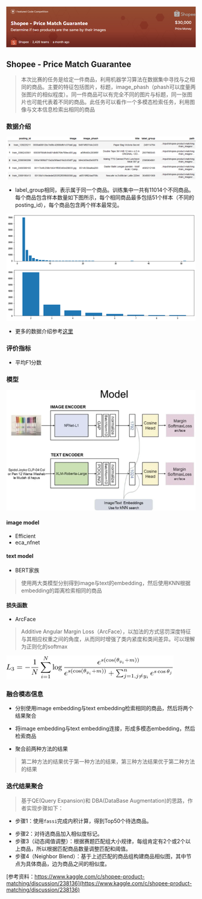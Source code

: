 ![image-20210626160222604](figure/image-20210626160222604.png)

## Shopee - Price Match Guarantee

> 本次比赛的任务是给定一件商品，利用机器学习算法在数据集中寻找与之相同的商品。主要的特征包括图片，标题，image_phash（phash可以度量两张图片的相似程度）。同一件商品可以有完全不同的图片与标题，同一张图片也可能代表着不同的商品。此任务可以看作一个多模态检索任务，利用图像与文本信息检索出相同的商品

### 数据介绍

![image-20210626181553477](figure/image-20210626181553477.png)

+ label_group相同，表示属于同一个商品。训练集中一共有11014个不同商品。每个商品包含样本数量如下图所示，每个相同商品最多包括51个样本（不同的posting_id），每个商品包含两个样本最常见。

<img src="figure/image-20210626184643462.png" alt="image-20210626184643462" style="zoom:80%;" />

+ 更多的数据介绍参考[这里](https://github.com/BITprogramMan/kaggle_shopee/blob/master/data_analysis.md)

### 评价指标

+ 平均F1分数

### 模型

![image-20210627201553310](figure/image-20210627201553310.png)

#### image model

+ Efficient
+ eca_nfnet

#### text model

+ BERT家族

> 使用两大类模型分别得到image与text的embedding，然后使用KNN根据embedding的距离检索相同的商品

#### 损失函数

+ ArcFace

> Additive Angular Margin Loss（ArcFace），以加法的方式惩罚深度特征与其相应权重之间的角度，从而同时增强了类内紧度和类间差异。可以理解为正则化的softmax

<img src="figure/image-20210627203726095.png" alt="image-20210627203726095" style="zoom: 50%;" />

### 融合模态信息

+ 分别使用image embedding与text embedding检索相同的商品，然后将两个结果聚合
+ 将image embedding与text embedding连接，形成多模态embedding，然后检索商品

+ 聚合前两种方法的结果

> 第二种方法的结果优于第一种方法的结果，第三种方法结果优于第二种方法的结果

### 迭代结果聚合

> 基于QE(Query Expansion)和 DBA(DataBase Augmentation)的思路，作者实现步骤如下：

+ 步骤1：使用`fassi`完成内积计算，得到Top50个待选商品。

- 步骤2：对待选商品加入相似度标记。
- 步骤3（动态阈值调整）：根据赛题匹配组大小规律，每组肯定有2个或2个以上商品，所以根据匹配商品数量调整匹配和阈值。
- 步骤4（Neighbor Blend）：基于上述匹配的商品组构建商品相似图，其中节点为具体商品，边为商品之间的相似度。

[参考资料：https://www.kaggle.com/c/shopee-product-matching/discussion/238136](https://www.kaggle.com/c/shopee-product-matching/discussion/238136)













